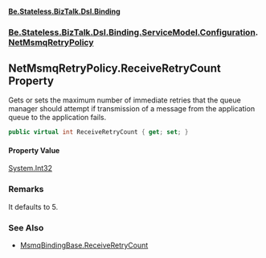#### [Be.Stateless.BizTalk.Dsl.Binding](README.md 'README')
### [Be.Stateless.BizTalk.Dsl.Binding.ServiceModel.Configuration](Be.Stateless.BizTalk.Dsl.Binding.ServiceModel.Configuration.md 'Be.Stateless.BizTalk.Dsl.Binding.ServiceModel.Configuration').[NetMsmqRetryPolicy](NetMsmqRetryPolicy.md 'Be.Stateless.BizTalk.Dsl.Binding.ServiceModel.Configuration.NetMsmqRetryPolicy')

## NetMsmqRetryPolicy.ReceiveRetryCount Property

Gets or sets the maximum number of immediate retries that the queue manager should attempt if transmission of a
message from the application queue to the application fails.

```csharp
public virtual int ReceiveRetryCount { get; set; }
```

#### Property Value
[System.Int32](https://docs.microsoft.com/en-us/dotnet/api/System.Int32 'System.Int32')

### Remarks
It defaults to 5.

### See Also
- [MsmqBindingBase.ReceiveRetryCount](https://docs.microsoft.com/en-us/dotnet/api/system.servicemodel.msmqbindingbase.receiveretrycount#System_ServiceModel_MsmqBindingBase_ReceiveRetryCount 'https://docs.microsoft.com/en-us/dotnet/api/system.servicemodel.msmqbindingbase.receiveretrycount#System_ServiceModel_MsmqBindingBase_ReceiveRetryCount')